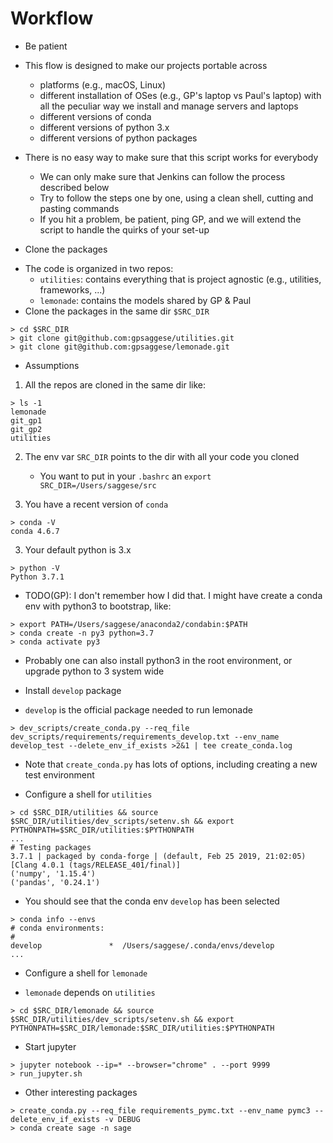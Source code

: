 # Workflow

* Be patient
- This flow is designed to make our projects portable across
    - platforms (e.g., macOS, Linux)
    - different installation of OSes (e.g., GP's laptop vs Paul's laptop) with
      all the peculiar way we install and manage servers and laptops
    - different versions of conda
    - different versions of python 3.x
    - different versions of python packages

- There is no easy way to make sure that this script works for everybody
    - We can only make sure that Jenkins can follow the process described below
    - Try to follow the steps one by one, using a clean shell, cutting and
      pasting commands
    - If you hit a problem, be patient, ping GP, and we will extend the script to
      handle the quirks of your set-up

* Clone the packages
- The code is organized in two repos:
    - `utilities`: contains everything that is project agnostic (e.g., utilities,
      frameworks, ...)
    - `lemonade`: contains the models shared by GP & Paul
- Clone the packages in the same dir `$SRC_DIR`
```
> cd $SRC_DIR
> git clone git@github.com:gpsaggese/utilities.git 
> git clone git@github.com:gpsaggese/lemonade.git 
```

* Assumptions
1) All the repos are cloned in the same dir like:
```
> ls -1
lemonade
git_gp1
git_gp2
utilities
```

2) The env var `SRC_DIR` points to the dir with all your code you cloned
    - You want to put in your `.bashrc` an `export SRC_DIR=/Users/saggese/src`

3) You have a recent version of `conda`
```
> conda -V
conda 4.6.7
```

3) Your default python is 3.x
```
> python -V
Python 3.7.1
```
- TODO(GP): I don't remember how I did that. I might have create a conda env with
  python3 to bootstrap, like:
```
> export PATH=/Users/saggese/anaconda2/condabin:$PATH
> conda create -n py3 python=3.7
> conda activate py3
```
- Probably one can also install python3 in the root environment, or upgrade
  python to 3 system wide


* Install `develop` package
- `develop` is the official package needed to run lemonade
```
> dev_scripts/create_conda.py --req_file dev_scripts/requirements/requirements_develop.txt --env_name develop_test --delete_env_if_exists >2&1 | tee create_conda.log
```
- Note that `create_conda.py` has lots of options, including creating a new test
  environment

* Configure a shell for `utilities`
```
> cd $SRC_DIR/utilities && source $SRC_DIR/utilities/dev_scripts/setenv.sh && export PYTHONPATH=$SRC_DIR/utilities:$PYTHONPATH
...
# Testing packages
3.7.1 | packaged by conda-forge | (default, Feb 25 2019, 21:02:05)
[Clang 4.0.1 (tags/RELEASE_401/final)]
('numpy', '1.15.4')
('pandas', '0.24.1')
```

- You should see that the conda env `develop` has been selected
```
> conda info --envs
# conda environments:
#
develop               *  /Users/saggese/.conda/envs/develop
...
```

* Configure a shell for `lemonade`
- `lemonade` depends on `utilities`
```
> cd $SRC_DIR/lemonade && source $SRC_DIR/utilities/dev_scripts/setenv.sh && export PYTHONPATH=$SRC_DIR/lemonade:$SRC_DIR/utilities:$PYTHONPATH
```

* Start jupyter
```
> jupyter notebook --ip=* --browser="chrome" . --port 9999
> run_jupyter.sh
```

* Other interesting packages
```
> create_conda.py --req_file requirements_pymc.txt --env_name pymc3 --delete_env_if_exists -v DEBUG
> conda create sage -n sage
```
